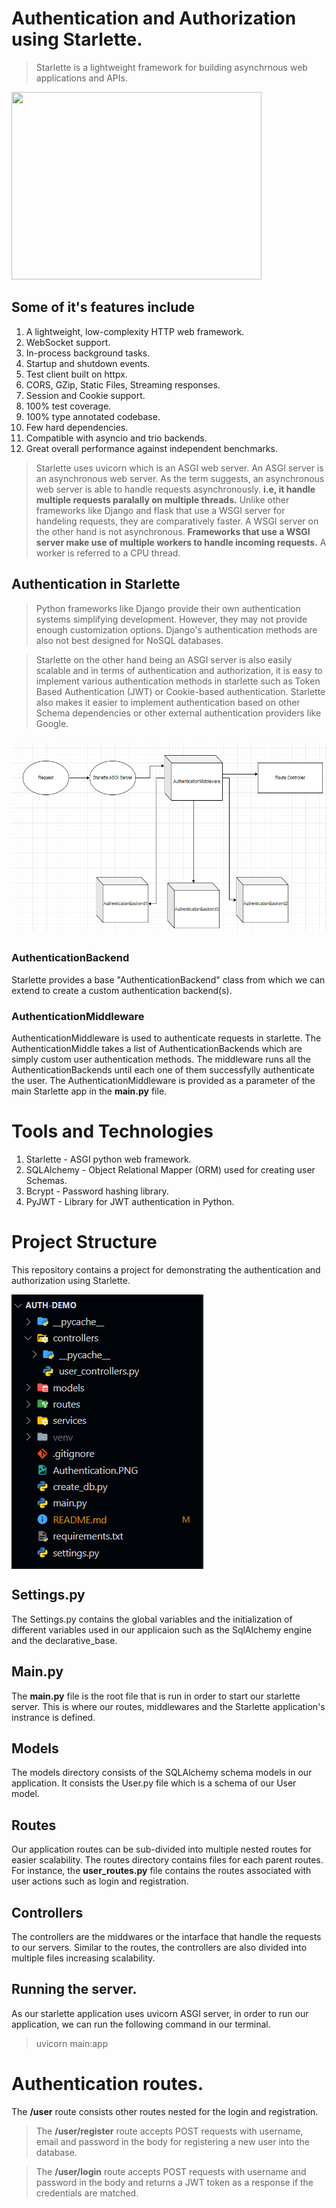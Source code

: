 # Authentication and Authorization using Starlette.

> Starlette is a lightweight framework for building asynchrnous web applications and APIs.


<img src="https://user-images.githubusercontent.com/11155743/56979646-f7462280-6b82-11e9-89c9-f052176c3ab0.png" width=400px height=300px>

## Some of it's features include
1. A lightweight, low-complexity HTTP web framework.
2. WebSocket support.
3. In-process background tasks.
4. Startup and shutdown events.
5. Test client built on httpx.
6. CORS, GZip, Static Files, Streaming responses.
7. Session and Cookie support.
8. 100% test coverage.
9. 100% type annotated codebase.
10. Few hard dependencies.
11. Compatible with asyncio and trio backends.
12. Great overall performance against independent benchmarks.

> Starlette uses uvicorn which is an ASGI web server. An ASGI server is an asynchronous web server. As the term suggests, an asynchronous web server is able to handle requests asynchronously. <strong>i.e, it handle multiple requests paralally on multiple threads.</strong> Unlike other frameworks like Django and flask that use a WSGI server for handeling requests, they are comparatively faster. A WSGI server on the other hand is not asynchronous. <strong>Frameworks that use a WSGI server make use of multiple workers to handle incoming requests.</strong> A worker is referred to a CPU thread.

## Authentication in Starlette
> Python frameworks like Django provide their own authentication systems simplifying development. However, they may not provide enough  customization options. Django's authentication methods are also not best designed for NoSQL databases.

> Starlette on the other hand being an ASGI server is also easily scalable and in terms of authentication and authorization, it is easy to implement various authentication methods in starlette such as Token Based Authentication (JWT) or Cookie-based authentication. Starlette also makes it easier to implement authentication based on other Schema dependencies or other external authentication providers like Google.

<div style='display:flex; justify-content:center; padding: 10px 0;'>
<img src='./Authentication.PNG' width='600px' height='300px'>
</div>

### AuthenticationBackend
Starlette provides a base "AuthenticationBackend" class from which we can extend to create a custom authentication backend(s).

### AuthenticationMiddleware
AuthenticationMiddleware is used to authenticate requests in starlette. The AuthenticationMiddle takes a list of AuthenticationBackends which are simply custom user authentication methods. The middleware runs all the AuthenticationBackends until each one of them successfylly authenticate the user. The AuthenticationMiddleware is provided as a parameter of the main Starlette app in the **main.py** file.


# Tools and Technologies
1. Starlette - ASGI python web framework.
2. SQLAlchemy - Object Relational Mapper (ORM) used for creating user Schemas.
3. Bcrypt - Password hashing library.
4. PyJWT - Library for JWT authentication in Python.
# Project Structure
This repository contains a project for demonstrating the authentication and authorization using Starlette.

<div style="display:flex; justify-content:start">
<img src="./file-structure.png">
</div>

## Settings.py
The Settings.py contains the global variables and the initialization of different variables used in our applicaion such as the SqlAlchemy engine and the declarative_base.
## Main.py
The **main.py** file is the root file that is run in order to start our starlette server. This is where our routes, middlewares and the Starlette application's instrance is defined.
## Models
The models directory consists of the SQLAlchemy schema models in our application. It consists the User.py file which is a schema of our User model.
## Routes
Our application routes can be sub-divided into multiple nested routes for easier scalability.
The routes directory contains files for each parent routes. For instance, the **user_routes.py** file contains the routes associated with user actions such as login and registration.
## Controllers
The controllers are the middwares or the intarface that handle the requests to our servers. Similar to the routes, the controllers are also divided into multiple files increasing scalability. 
## Running the server.
As our starlette application uses uvicorn ASGI server, in order to run our application, we can run the following command in our terminal.
> uvicorn main:app

# Authentication routes.
The **/user** route consists other routes nested for the login and registration.
> The **/user/register** route accepts POST requests with username, email and password in the body for registering a new user into the database.

> The **/user/login** route accepts POST requests with username and password in the body and returns a JWT token as a response if the credentials are matched.